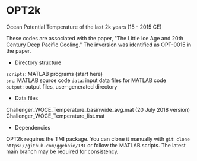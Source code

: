 # OPT2k

Ocean Potential Temperature of the last 2k years (15 - 2015 CE)

These codes are associated with the paper, "The Little Ice Age and 20th Century Deep Pacific Cooling."
The inversion was identified as OPT-0015 in the paper. 

* Directory structure

`scripts`: MATLAB programs (start here) \
`src`: MATLAB source code 
`data`: input data files for MATLAB code \
`output`: output files, user-generated directory

* Data files

Challenger_WOCE_Temperature_basinwide_avg.mat (20 July 2018 version) \
Challenger_WOCE_Temperature_list.mat 

* Dependencies

OPT2k requires the TMI package. You can clone it manually with
`git clone https://github.com/ggebbie/TMI` or follow the MATLAB scripts. The latest main branch may be required for consistency. 
